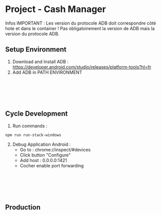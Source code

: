 # Project - Cash Manager

Infos IMPORTANT : Les version du protocole ADB doit correspondre côté hote et dans le container ! Pas obligatoirement la version de ADB mais la version du protocole ADB.

## Setup Environment
1. Download and Install ADB : https://developer.android.com/studio/releases/platform-tools?hl=fr
2. Add ADB in PATH ENVIRONMENT

<br /><br /><br /><br />


## Cycle Development
1. Run commands :
```bash
npm run run-stack-windows
```
2. Debug Application Android :
   - Go to : chrome://inspect/#devices
   - Click button "Configure"
   - Add host : 0.0.0.0:1421
   - Cocher enable port forwarding

<br /><br /><br /><br />


## Production